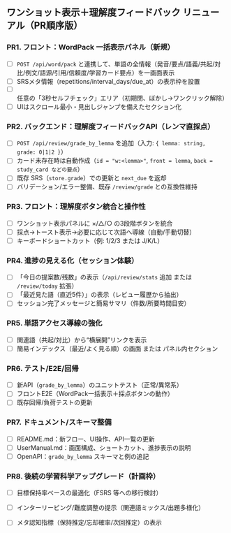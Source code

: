 ## ワンショット表示＋理解度フィードバック リニューアル（PR順序版）

### PR1. フロント：WordPack 一括表示パネル（新規）
- [ ] `POST /api/word/pack` と連携して、単語の全情報（発音/要点/語義/共起/対比/例文/語源/引用/信頼度/学習カード要点）を一画面表示
- [ ] SRSメタ情報（repetitions/interval_days/due_at）の表示枠を設置
- [ ] 任意の「3秒セルフチェック」エリア（初期閉、ぼかし→ワンクリック解除）
- [ ] UIはスクロール最小・見出しジャンプを備えたセクション化

### PR2. バックエンド：理解度フィードバックAPI（レンマ直採点）
- [ ] `POST /api/review/grade_by_lemma` を追加（入力: `{ lemma: string, grade: 0|1|2 }`）
- [ ] カード未存在時は自動作成（`id = "w:<lemma>"`, `front = lemma`, `back = study_card などの要点`）
- [ ] 既存 SRS（`store.grade`）での更新と `next_due` を返却
- [ ] バリデーション/エラー整備、既存 `/review/grade` との互換性維持

### PR3. フロント：理解度ボタン統合と操作性
- [ ] ワンショット表示パネルに ×/△/○ の3段階ボタンを統合
- [ ] 採点→トースト表示→必要に応じて次語へ導線（自動/手動切替）
- [ ] キーボードショートカット（例: 1/2/3 または J/K/L）

### PR4. 進捗の見える化（セッション体験）
- [ ] 「今日の提案数/残数」の表示（`/api/review/stats` 追加 または `/review/today` 拡張）
- [ ] 「最近見た語（直近5件）」の表示（レビュー履歴から抽出）
- [ ] セッション完了メッセージと簡易サマリ（件数/所要時間目安）

### PR5. 単語アクセス導線の強化
- [ ] 関連語（共起/対比）から“横展開”リンクを表示
- [ ] 簡易インデックス（最近/よく見る順）の画面 または パネル内セクション

### PR6. テスト/E2E/回帰
- [ ] 新API（`grade_by_lemma`）のユニットテスト（正常/異常系）
- [ ] フロントE2E（WordPack一括表示＋採点ボタンの動作）
- [ ] 既存回帰/負荷テストの更新

### PR7. ドキュメント/スキーマ整備
- [ ] README.md：新フロー、UI操作、API一覧の更新
- [ ] UserManual.md：画面構成、ショートカット、進捗表示の説明
- [ ] OpenAPI：`grade_by_lemma` スキーマと例の追記

### PR8. 後続の学習科学アップグレード（計画枠）
- [ ] 目標保持率ベースの最適化（FSRS 等への移行検討）
- [ ] インターリービング/難度調整の提示（関連語ミックス/出題多様化）
- [ ] メタ認知指標（保持推定/忘却確率/次回推定）の表示


